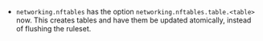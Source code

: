 - `networking.nftables` has the option `networking.nftables.table.<table>` now. This creates tables
  and have them be updated atomically, instead of flushing the ruleset.
